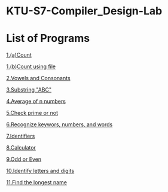 # KTU-S7-Compiler_Design-Lab
# List of Programs
[1.(a)Count](https://github.com/DeepakAdoor05/KTU-S7-Compiler_Design-Lab/tree/main/count)

[1.(b)Count using file](https://github.com/DeepakAdoor05/KTU-S7-Compiler_Design-Lab/tree/main/count%20using%20file)

[2.Vowels and Consonants](https://github.com/DeepakAdoor05/KTU-S7-Compiler_Design-Lab/tree/main/vowels)

[3.Substring "ABC" ](https://github.com/DeepakAdoor05/KTU-S7-Compiler_Design-Lab/tree/main/substring)

[4.Average of n numbers](https://github.com/DeepakAdoor05/KTU-S7-Compiler_Design-Lab/tree/main/average_of_n)

[5.Check prime or not](https://github.com/DeepakAdoor05/KTU-S7-Compiler_Design-Lab/tree/main/check_prime)

[6.Recognize keywors, numbers, and words](https://github.com/DeepakAdoor05/KTU-S7-Compiler_Design-Lab/blob/main/display)

[7.Identifiers](https://github.com/DeepakAdoor05/KTU-S7-Compiler_Design-Lab/tree/main/identifiers)

[8.Calculator](https://github.com/DeepakAdoor05/KTU-S7-Compiler_Design-Lab/tree/main/calculator)

[9.Odd or Even](https://github.com/DeepakAdoor05/KTU-S7-Compiler_Design-Lab/tree/main/odd_or_even)

[10.Identify letters and digits]()

[11.Find the longest name]()